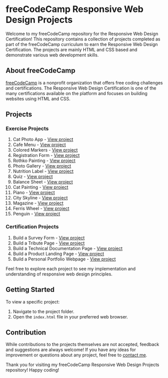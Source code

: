 # freeCodeCamp Responsive Web Design Projects

Welcome to my freeCodeCamp repository for the Responsive Web Design Certification! This repository contains a collection of projects completed as part of the freeCodeCamp curriculum to earn the Responsive Web Design Certification. The projects are mainly HTML and CSS based and demonstrate various web development skills.

## About freeCodeCamp

[freeCodeCamp](https://www.freecodecamp.org/) is a nonprofit organization that offers free coding challenges and certifications. The Responsive Web Design Certification is one of the many certifications available on the platform and focuses on building websites using HTML and CSS.

## Projects

### Exercise Projects

1. Cat Photo App - [View project](catphotoapp/index.html)
2. Cafe Menu - [View project](cafemenu/index.html)
3. Colored Markers - [View project](coloredmarkers/index.html)
4. Registration Form - [View project](registrationform/index.html)
5. Rothko Painting - [View project](rothkopainting/index.html)
6. Photo Gallery - [View project](photogallery/index.html)
7. Nutrition Label - [View project](nutritionlabel/index.html)
8. Quiz - [View project](quiz/index.html)
9. Balance Sheet - [View project](balancesheet/index.html)
10. Cat Painting - [View project](catpainting/index.html)
11. Piano - [View project](piano/index.html)
12. City Skyline - [View project](cityskyline/index.html)
13. Magazine - [View project](magazine/index.html)
14. Ferris Wheel - [View project](ferrieswheel/index.html)
15. Penguin - [View project](penguin/index.html)

### Certification Projects

1. Build a Survey Form - [View project](surveyform/index.html)
2. Build a Tribute Page - [View project](tributepage/index.html)
3. Build a Technical Documentation Page - [View project](technicaldocumentationpage/index.html)
4. Build a Product Landing Page - [View project](productlandingpage/index.html)
5. Build a Personal Portfolio Webpage - [View project](personalportfolio/index.html)

Feel free to explore each project to see my implementation and understanding of responsive web design principles.

## Getting Started

To view a specific project:

1. Navigate to the project folder.
2. Open the `index.html` file in your preferred web browser.

## Contribution

While contributions to the projects themselves are not accepted, feedback and suggestions are always welcome! If you have any ideas for improvement or questions about any project, feel free to [contact me](mailto:katlehomak6@gmail.com).

Thank you for visiting my freeCodeCamp Responsive Web Design Projects repository! Happy coding!

